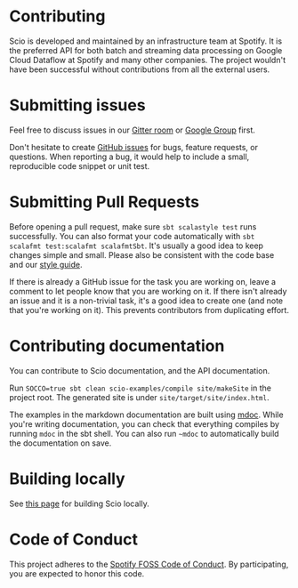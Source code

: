 Contributing
============

Scio is developed and maintained by an infrastructure team at Spotify. It is the preferred API for both batch and streaming data processing on Google Cloud Dataflow at Spotify and many other companies. The project wouldn't have been successful without contributions from all the external users.

# Submitting issues

Feel free to discuss issues in our [Gitter room](https://gitter.im/spotify/scio) or [Google Group](https://groups.google.com/forum/#!forum/scio-users) first.

Don't hesitate to create [GitHub issues](https://github.com/spotify/scio/issues) for bugs, feature requests, or questions. When reporting a bug, it would help to include a small, reproducible code snippet or unit test.

# Submitting Pull Requests

Before opening a pull request, make sure `sbt scalastyle test` runs successfully. You can also format your code automatically with `sbt scalafmt test:scalafmt scalafmtSbt`. It's usually a good idea to keep changes simple and small. Please also be consistent with the code base and our [style guide](https://spotify.github.io/scio/dev/Style-Guide.html).

If there is already a GitHub issue for the task you are working on, leave a comment to let people know that you are working on it. If there isn't already an issue and it is a non-trivial task, it's a good idea to create one (and note that you're working on it). This prevents contributors from duplicating effort.

# Contributing documentation

You can contribute to Scio documentation, and the API documentation.

Run `SOCCO=true sbt clean scio-examples/compile site/makeSite` in the project root. The generated site is under `site/target/site/index.html`.

The examples in the markdown documentation are built using [mdoc](https://scalameta.org/mdoc/).
While you're writing documentation, you can check that everything compiles by running `mdoc` in the sbt shell.
You can also run `~mdoc` to automatically build the documentation on save.

# Building locally

See [this page](https://spotify.github.io/scio/dev/build.html) for building Scio locally.

# Code of Conduct

This project adheres to the [Spotify FOSS Code of Conduct][code-of-conduct]. By participating, you are expected to honor this code.

[code-of-conduct]: https://github.com/spotify/scio/blob/master/CODE_OF_CONDUCT.md
